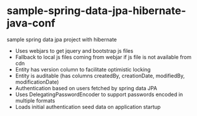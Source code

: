 # sample-spring-data-jpa-hibernate-java-conf
sample spring data jpa project with hibernate

- Uses webjars to get jquery and bootstrap js files
- Fallback to local js files coming from webjar if js file is not available from cdn
- Entity has version column to facilitate optimistic locking
- Entity is auditable (has columns createdBy, creationDate, modifiedBy, modificationDate)
- Authentication based on users fetched by spring data JPA
- Uses DelegatingPasswordEncoder to support passwords encoded in multiple formats
- Loads initial authentication seed data on application startup
